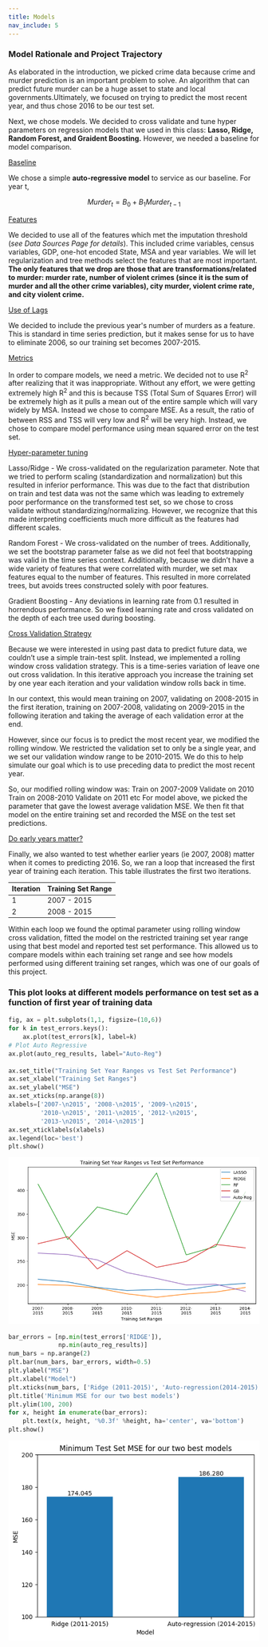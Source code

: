 ```yaml
---
title: Models
nav_include: 5
---
```


### Model Rationale and Project Trajectory

As elaborated in the introduction, we picked crime data because crime and murder prediction is an important problem to solve. An algorithm that can predict future murder can be a huge asset to state and local governments.Ultimately, we focused on trying to predict the most recent year, and thus chose 2016 to be our test set.

Next, we chose models. We decided to cross validate and tune hyper parameters on regression models that we used in this class: **Lasso, Ridge, Random Forest, and Graident Boosting.** However, we needed a baseline for model comparison. 

<u> Baseline </u>

We chose a simple **auto-regressive model** to service as our baseline. For year t,


 $$ Murder_t = B_0 + B_1 Murder_{t-1} $$


<u> Features </u>

We decided to use all of the features which met the imputation threshold (*see Data Sources Page for details*). This included crime variables, census variables, GDP, one-hot encoded State, MSA and year variables. We will let regularization and tree methods select the features that are most important.  **The only features that we drop are those that are transformations/related to murder: murder rate, number of violent crimes (since it is the sum of murder and all the other crime variables), city murder, violent crime rate, and city violent crime.**


<u> Use of Lags</u>

We decided to include the previous year's number of murders as a feature. This is standard in time series prediction, but it makes sense for us to have to eliminate 2006, so our training set becomes 2007-2015.
 
<u> Metrics </u>
 
In order to compare models, we need a metric. We decided not to use R<sup>2</sup> after realizing that it was inappropriate. Without any effort, we were getting extremely high R<sup>2</sup> and this is because TSS (Total Sum of Squares Error) will be extremely high as it pulls a mean out of the entire sample which will vary widely by MSA. Instead we chose to compare MSE. As a result, the ratio of between RSS and TSS will very low and R<sup>2</sup> will be very high. Instead, we chose to compare model performance using mean squared error on the test set. 
 
<u> Hyper-parameter tuning </u>
 
Lasso/Ridge - We cross-validated on the regularization parameter.  Note that we tried to perform scaling (standardization and normalization) but this resulted in inferior performance. This was due to the fact that distribution on train and test data was not the same which was leading to extremely poor performance on the transformed test set, so we chose to cross validate without standardizing/normalizing. However, we recognize that this made interpreting coefficients much more difficult as the features had different scales.

Random Forest - We cross-validated on the number of trees. Additionally, we set the bootstrap parameter false as we did not feel that bootstrapping was valid in the time series context.  Additionally, because we didn’t have a wide variety of features that were correlated with murder, we set max features equal to the number of features. This resulted in more correlated trees, but avoids trees constructed solely with poor features.

Gradient Boosting - Any deviations in learning rate from 0.1 resulted in horrendous performance. So we fixed learning rate and cross validated on the depth of each tree used during boosting.

 
 <u> Cross Validation Strategy </u> 
 
Because we were interested in using past data to predict future data, we couldn’t use a simple train-test split. Instead, we implemented a rolling window cross validation strategy. This is a time-series variation of leave one out cross validation. In this iterative approach you increase the training set by one year each iteration and your validation window rolls back in time.

In our context, this would mean training on 2007, validating on 2008-2015 in the first iteration, training on 2007-2008, validating on 2009-2015 in the following iteration and taking the average of each validation error at the end.

However, since our focus is to predict the most recent year, we modified the rolling window. We restricted the validation set to only be a single year, and we set our validation window range to be  2010-2015. We do this to help simulate our goal which is to use preceding data to predict the most recent year.

So, our modified rolling window was: Train on 2007-2009 Validate on 2010 Train on 2008-2010 Validate on 2011 etc
For model above, we picked the parameter that gave the lowest average validation MSE. We then fit that model on the entire training set and recorded the MSE on the test set predictions.

 
 <u> Do early years matter? </u>
 
 Finally, we also wanted to test whether earlier years (ie 2007, 2008) matter when it comes to predicting 2016. So, we ran a loop that increased the first year of training each iteration. This table illustrates the first two iterations.


|          Iteration          | Training Set Range|
|--------------------------------|----------------------------------------------------------------------|
| 1 |2007 - 2015
| 2 |2008 - 2015


Within each loop we found the optimal parameter using rolling window cross validation, fitted the model on the restricted training set year range using that best model and reported test set performance. This allowed us to compare models within each training set range and see how models performed using different training set ranges, which was one of our goals of this project. 


### This plot looks at different models performance on test set as a function of first year of training data


```python
fig, ax = plt.subplots(1,1, figsize=(10,6))
for k in test_errors.keys():
    ax.plot(test_errors[k], label=k)
# Plot Auto Regressive
ax.plot(auto_reg_results, label="Auto-Reg")

ax.set_title("Training Set Year Ranges vs Test Set Performance")
ax.set_xlabel("Training Set Ranges")
ax.set_ylabel("MSE")
ax.set_xticks(np.arange(8))
xlabels=['2007-\n2015', '2008-\n2015', '2009-\n2015',
         '2010-\n2015', '2011-\n2015', '2012-\n2015',
         '2013-\n2015', '2014-\n2015']
ax.set_xticklabels(xlabels)
ax.legend(loc='best')
plt.show()
```



![png](models_files/models_15_0.png)




```python
bar_errors = [np.min(test_errors['RIDGE']), 
              np.min(auto_reg_results)]
num_bars = np.arange(2)
plt.bar(num_bars, bar_errors, width=0.5)
plt.ylabel("MSE")
plt.xlabel("Model")
plt.xticks(num_bars, ['Ridge (2011-2015)', 'Auto-regression(2014-2015)'])
plt.title('Minimum MSE for our two best models')
plt.ylim(100, 200)
for x, height in enumerate(bar_errors):
    plt.text(x, height, '%0.3f' %height, ha='center', va='bottom')
plt.show()
```

![png](models_files/models_14_0.png)